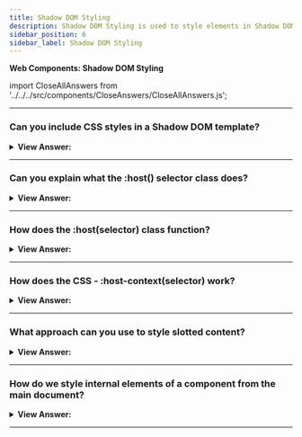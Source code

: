 ```yaml
---
title: Shadow DOM Styling
description: Shadow DOM Styling is used to style elements in Shadow DOM. It is used to style elements in Shadow DOM. It is used to style elements in Shadow DOM.
sidebar_position: 6
sidebar_label: Shadow DOM Styling
---
```


**Web Components: Shadow DOM Styling**

import CloseAllAnswers from '../../../src/components/CloseAnswers/CloseAllAnswers.js';

<CloseAllAnswers />

---

### Can you include CSS styles in a Shadow DOM template?

<details>
  <summary><strong>View Answer:</strong></summary>
  <div>
  <div><strong>Interview Response:</strong> Yes, the Shadow DOM may include both &#8249;style&#8250; and &#8249;link rel="stylesheet" href="…"&#8250; tags. In the latter case, stylesheets are HTTP-cached, so they are not redownloaded for multiple components that use the same template. As a rule, local styles work only inside the shadow tree, and document styles work outside the shadow tree. But there are few exceptions.
    </div>
  </div>
</details>

---

### Can you explain what the :host() selector class does?

<details>
  <summary><strong>View Answer:</strong></summary>
  <div>
  <div><strong>Interview Response:</strong> The ":host()" CSS pseudo-class function picks the shadow host of the shadow DOM containing the CSS. It gets used within (allowing you to select a custom element from inside its shadow DOM), but only if the selector sent to the function matches the shadow host.
    </div><br />
  <div><strong className="codeExample">Code Example:</strong><br /><br />

  <div></div>

```html
<template id="tmpl">
  <style>
    /* the style will be applied from inside to the custom-dialog element */
    :host  {
      position: fixed;
      left: 50%;
      top: 50%;
      transform: translate(-50%,  -50%);
      display: inline-block;
      border: 1px solid red;
      padding: 10px;
    }
  </style>

  <slot></slot>
</template>

<script>
  customElements.define(
    'custom-dialog',
    class extends HTMLElement {
      connectedCallback() {
        this.attachShadow({ mode: 'open' }).append(
          tmpl.content.cloneNode(true)
        );
      }
    }
  );
</script>

<custom-dialog> Hello! </custom-dialog>
```

  </div>
  </div>
</details>

---

### How does the :host(selector) class function?

<details>
  <summary><strong>View Answer:</strong></summary>
  <div>
  <div><strong>Interview Response:</strong> It works the same as :host, but it is applied only if the shadow host matches the selector.
    </div><br />
  <div><strong className="codeExample">Code Example:</strong><br /><br />

<strong>Syntax: </strong> :host([centered]);<br /><br />

  <div></div>

```html
<template id="tmpl">
  <style>
    :host([centered]) {
      position: fixed;
      left: 50%;
      top: 50%;
      transform: translate(-50%, -50%);
      border-color: blue;
    }

    :host {
      display: inline-block;
      border: 1px solid red;
      padding: 10px;
    }
  </style>
  <slot></slot>
</template>

<script>
  customElements.define(
    'custom-dialog',
    class extends HTMLElement {
      connectedCallback() {
        this.attachShadow({ mode: 'open' }).append(
          tmpl.content.cloneNode(true)
        );
      }
    }
  );
</script>
```

  </div>
  </div>
</details>

---

### How does the CSS - :host-context(selector) work?

<details>
  <summary><strong>View Answer:</strong></summary>
  <div>
  <div><strong>Interview Response:</strong> It works the same as :host, but it is applied only if the shadow host or ancestors in the outer document matches the selector.
    </div><br />
  <div><strong className="codeExample">Code Example:</strong><br /><br />

<strong>Syntax: </strong> :host-context([selector])<br /><br />

  <div></div>

```html
<body class="dark-theme">
  <!--
    :host-context(.dark-theme) applies to custom-dialogs inside .dark-theme
  -->
  <custom-dialog>...</custom-dialog>
</body>
```

  </div>
  </div>
</details>

---

### What approach can you use to style slotted content?

<details>
  <summary><strong>View Answer:</strong></summary>
  <div>
  <div><strong>Interview Response:</strong> There are two choices if we would like to style slotted elements in our component. First, we can style the &#8249;slot&#8250; itself and rely on CSS inheritance. Another option is to use:: slotted(selector) pseudo-class. It matches elements based on two conditions. First, it is a slotted element from the light DOM. Slot name does not matter. Any slotted element suffices, not its offspring, but just the element itself. Second, the element corresponds to the selection. We should notice that the "::slotted" selection cannot go farther inside the slot.
    </div><br />
  <div><strong className="codeExample">Code Example #1:</strong><br /><br />

  <div></div>

```html
<user-card>
  <div slot="username"><span>John Smith</span></div>
</user-card>

<script>
  customElements.define(
    'user-card',
    class extends HTMLElement {
      connectedCallback() {
        this.attachShadow({ mode: 'open' });
        this.shadowRoot.innerHTML = `
      <style>
      slot[name="username"] { font-weight: bold; }
      </style>
      Name: <slot name="username"></slot>
    `;
      }
    }
  );
</script>
```

  </div><br />
  <div><strong className="codeExample">Code Example #2:</strong><br /><br />

  <div></div>

```html
<user-card>
  <div slot="username">
    <div>John Smith</div>
  </div>
</user-card>

<script>
  customElements.define(
    'user-card',
    class extends HTMLElement {
      connectedCallback() {
        this.attachShadow({ mode: 'open' });
        this.shadowRoot.innerHTML = `
      <style>
      ::slotted(div) { border: 1px solid red; }
      </style>
      Name: <slot name="username"></slot>
    `;
      }
    }
  );
</script>
```

  </div>
  </div>
</details>

---

### How do we style internal elements of a component from the main document?

<details>
  <summary><strong>View Answer:</strong></summary>
  <div>
  <div><strong>Interview Response:</strong> No selector can directly affect shadow DOM styles from the document. But just as we expose methods to interact with our component, we can expose CSS variables (custom CSS properties) to style it. Custom CSS properties exist on all levels, both in light and shadow.
    </div><br />
  <div><strong className="codeExample">Code Example:</strong><br /><br />

  <div></div>

```html
<style>
  user-card {
    --user-card-field-color: green;
  }
</style>

<template id="tmpl">
  <style>
    .field {
      color: var(--user-card-field-color, black);
    }
  </style>
  <div class="field">Name: <slot name="username"></slot></div>
  <div class="field">Birthday: <slot name="birthday"></slot></div>
</template>

<script>
  customElements.define(
    'user-card',
    class extends HTMLElement {
      connectedCallback() {
        this.attachShadow({ mode: 'open' });
        this.shadowRoot.append(
          document.getElementById('tmpl').content.cloneNode(true)
        );
      }
    }
  );
</script>

<user-card>
  <span slot="username">John Smith</span>
  <span slot="birthday">01.01.2001</span>
</user-card>
```

  </div>
  </div>
</details>

---

